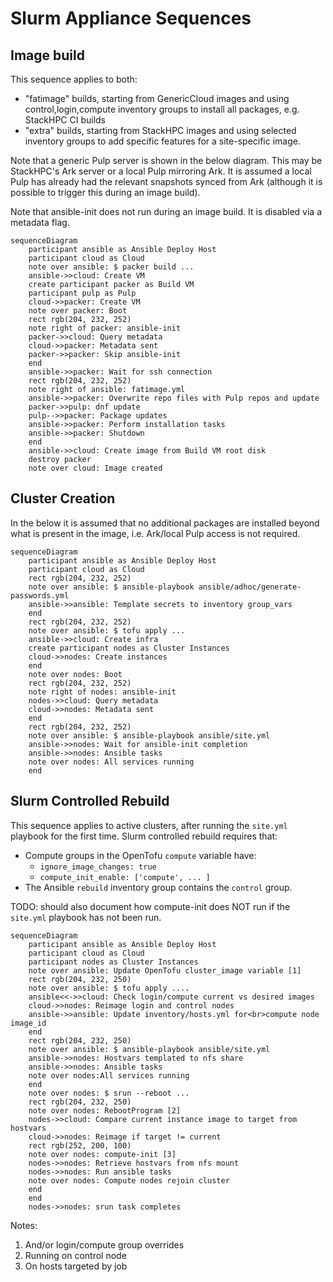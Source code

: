 # Slurm Appliance Sequences

## Image build

This sequence applies to both:

- "fatimage" builds, starting from GenericCloud images and using
  control,login,compute inventory groups to install all packages, e.g. StackHPC
  CI builds
- "extra" builds, starting from StackHPC images and using selected inventory
  groups to add specific features for a site-specific image.

Note that a generic Pulp server is shown in the below diagram. This may be
StackHPC's Ark server or a local Pulp mirroring Ark. It is assumed a local Pulp
has already had the relevant snapshots synced from Ark (although it is possible
to trigger this during an image build).

Note that ansible-init does not run during an image build. It is disabled via
a metadata flag.

```mermaid
sequenceDiagram
    participant ansible as Ansible Deploy Host
    participant cloud as Cloud
    note over ansible: $ packer build ...
    ansible->>cloud: Create VM
    create participant packer as Build VM
    participant pulp as Pulp
    cloud->>packer: Create VM
    note over packer: Boot
    rect rgb(204, 232, 252)
    note right of packer: ansible-init
    packer->>cloud: Query metadata
    cloud->>packer: Metadata sent
    packer->>packer: Skip ansible-init
    end
    ansible->>packer: Wait for ssh connection
    rect rgb(204, 232, 252)
    note right of ansible: fatimage.yml
    ansible->>packer: Overwrite repo files with Pulp repos and update
    packer->>pulp: dnf update
    pulp-->>packer: Package updates
    ansible->>packer: Perform installation tasks
    ansible->>packer: Shutdown
    end
    ansible->>cloud: Create image from Build VM root disk
    destroy packer
    note over cloud: Image created
```

## Cluster Creation

In the below it is assumed that no additional packages are installed beyond
what is present in the image, i.e. Ark/local Pulp access is not required.

```mermaid
sequenceDiagram
    participant ansible as Ansible Deploy Host
    participant cloud as Cloud
    rect rgb(204, 232, 252)
    note over ansible: $ ansible-playbook ansible/adhoc/generate-passwords.yml
    ansible->>ansible: Template secrets to inventory group_vars
    end
    rect rgb(204, 232, 252)
    note over ansible: $ tofu apply ...
    ansible->>cloud: Create infra
    create participant nodes as Cluster Instances
    cloud->>nodes: Create instances
    end
    note over nodes: Boot
    rect rgb(204, 232, 252)
    note right of nodes: ansible-init
    nodes->>cloud: Query metadata
    cloud->>nodes: Metadata sent
    end
    rect rgb(204, 232, 252)
    note over ansible: $ ansible-playbook ansible/site.yml
    ansible->>nodes: Wait for ansible-init completion
    ansible->>nodes: Ansible tasks
    note over nodes: All services running
    end
```

## Slurm Controlled Rebuild

This sequence applies to active clusters, after running the `site.yml` playbook
for the first time. Slurm controlled rebuild requires that:

- Compute groups in the OpenTofu `compute` variable have:
  - `ignore_image_changes: true`
  - `compute_init_enable: ['compute', ... ]`
- The Ansible `rebuild` inventory group contains the `control` group.

TODO: should also document how compute-init does NOT run if the `site.yml`
playbook has not been run.

```mermaid
sequenceDiagram
    participant ansible as Ansible Deploy Host
    participant cloud as Cloud
    participant nodes as Cluster Instances
    note over ansible: Update OpenTofu cluster_image variable [1]
    rect rgb(204, 232, 250)
    note over ansible: $ tofu apply ....
    ansible<<->>cloud: Check login/compute current vs desired images
    cloud->>nodes: Reimage login and control nodes
    ansible->>ansible: Update inventory/hosts.yml for<br>compute node image_id
    end
    rect rgb(204, 232, 250)
    note over ansible: $ ansible-playbook ansible/site.yml
    ansible->>nodes: Hostvars templated to nfs share
    ansible->>nodes: Ansible tasks
    note over nodes:All services running
    end
    note over nodes: $ srun --reboot ...
    rect rgb(204, 232, 250)
    note over nodes: RebootProgram [2]
    nodes->>cloud: Compare current instance image to target from hostvars
    cloud->>nodes: Reimage if target != current
    rect rgb(252, 200, 100)
    note over nodes: compute-init [3]
    nodes->>nodes: Retrieve hostvars from nfs mount
    nodes->>nodes: Run ansible tasks
    note over nodes: Compute nodes rejoin cluster
    end
    end
    nodes->>nodes: srun task completes
```

Notes:

1. And/or login/compute group overrides
2. Running on control node
3. On hosts targeted by job
